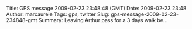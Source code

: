 Title: GPS message 2009-02-23 23:48:48 (GMT)
Date: 2009-02-23 23:48
Author: marcaurele
Tags: gps, twitter
Slug: gps-message-2009-02-23-234848-gmt
Summary: Leaving Arthur pass for a 3 days walk be...

<div id="gmap_20090223_154848" class="gmap"></div><script type="text/javascript">var gmap_20090223_154848={latitude:-42.9423,longitude:171.563,date:"2009-02-23 23:48:48 GMT",message:"Leaving Arthur pass for a 3 days walk between edwards and hawton huts through Tarn saddle. See ya!"};</script><script type="text/javascript" src="http://maps.google.com/maps?file=api&v=2&key=ABQIAAAAQAIOvERX26PIpIrh8sl_gRTtWEQBmOtJcMt1yzdnv7RWxqz1XxS_KYfmkM8Ye2Ypnzn4_F4H1HTKLQ"></script><script type="text/javascript" src="/sites/shakeyourlife.com/themes/syl_1_0/js/syl_googlemaps.js"></script></div>
